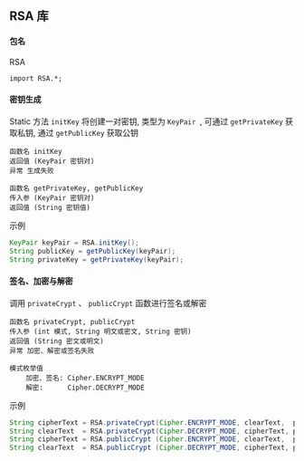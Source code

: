 ## RSA  库



#### 包名

RSA

```
import RSA.*;
```



#### 密钥生成

Static 方法 `initKey` 将创建一对密钥, 类型为 `KeyPair `,  可通过  `getPrivateKey`  获取私钥, 通过  `getPublicKey` 获取公钥

```
函数名 initKey
返回值 (KeyPair 密钥对)
异常 生成失败
```

```
函数名 getPrivateKey, getPublicKey
传入参 (KeyPair 密钥对)
返回值 (String 密钥值)
```

示例

```java
KeyPair keyPair = RSA.initKey();
String publicKey = getPublicKey(keyPair);
String privateKey = getPrivateKey(keyPair);
```



#### 签名、加密与解密

调用 `privateCrypt` 、 `publicCrypt` 函数进行签名或解密

```
函数名 privateCrypt, publicCrypt
传入参 (int 模式, String 明文或密文, String 密钥)
返回值 (String 密文或明文)
异常 加密、解密或签名失败

模式枚举值
	加密、签名: Cipher.ENCRYPT_MODE
	解密: 	 Cipher.DECRYPT_MODE
```

示例

```java
String cipherText = RSA.privateCrypt(Cipher.ENCRYPT_MODE, clearText,  privateKey);
String clearText  = RSA.privateCrypt(Cipher.DECRYPT_MODE, cipherText, privateKey);
String cipherText = RSA.publicCrypt (Cipher.ENCRYPT_MODE, clearText,  publicKey);
String clearText  = RSA.publicCrypt (Cipher.DECRYPT_MODE, cipherText, publicKey);
```

